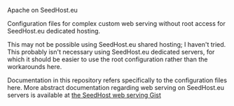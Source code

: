 Apache on SeedHost.eu

Configuration files for complex custom web serving without root access for SeedHost.eu dedicated hosting.

This may not be possible using SeedHost.eu shared hosting; I haven't tried. This probably isn't necessary using SeedHost.eu dedicated servers, for which it should be easier to use the root configuration rather than the workarounds here.

Documentation in this repository refers specifically to the configuration files here. More abstract documentation regarding web serving on SeedHost.eu servers is available at [the SeedHost web serving Gist](https://gist.github.com/therealchjones/4be138411e97eeda6571a035754b744e)
